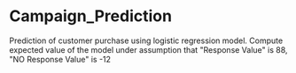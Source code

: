 # Campaign_Prediction
Prediction of customer purchase  using logistic regression model.
Compute expected value of the model under assumption that "Response Value" is 88, "NO Response Value" is -12
